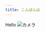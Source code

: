 ```yaml
---
title: こんばんは
---
```

Hello
![カメラ](https://www.dropbox.com/s/nnqe46ucwtebh2y/a2cda0593e69bf91500159c0018f6cd2.jpg?raw=1)